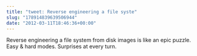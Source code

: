 ```yaml
---
title: "tweet: Reverse engineering a file syste"
slug: "178914839639506944"
date: "2012-03-11T18:46:36+00:00"
---
```

Reverse engineering a file system from disk images is like an epic puzzle. Easy & hard modes. Surprises at every turn.
